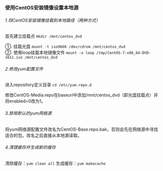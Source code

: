 ### 使用CentOS安装镜像设置本地源

###### 1.将CentOS安装镜像挂载到本地路径（两种方式）

首先建立挂载点 `mkdir /mnt/centos_dvd`

①. 挂载光盘 `mount -t iso9660 /dev/cdrom /mnt/centos_dvd`  
②. 使用loop挂载本地镜像文件 `mount -o loop /tmp/CentOS-7-x86_64-DVD-1611.iso /mnt/centos_dvd`

###### 2.修改yum配置文件

进入repository定义目录 `cd /etc/yum.repo.d`  
 
修改CentOS-Media.repo在baseurl中添加/mnt/centos_dvd（即光盘挂载点）并将enabled=0改为1。

###### 3.禁用默认的yum网络源

将yum网络源配置文件改名为CentOS-Base.repo.bak，否则会先在网络源中寻找适合的包，改名之后直接从本地源读取。


###### 4.清理缓存并生成新的缓存

清除缓存：`yum clean all`
生成缓存：`yum makecache`